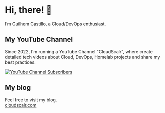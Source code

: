 # Hi, there! 👋
I’m Guilhem Castillo, a Cloud/DevOps enthusiast.

## My YouTube Channel

Since 2022, I'm running a YouTube Channel "CloudScalr", where create detailed tech videos about Cloud, DevOps, Homelab projects and share my best practices.

[![YouTube Channel Subscribers](https://img.shields.io/youtube/channel/subscribers/UCEaf-13dkeyYxn3eAxVeu8Q?label=Watch%20me%20on%20YouTube&logo=youtube&logoColor=red&style=flat)](https://www.youtube.com/channel/UCEaf-13dkeyYxn3eAxVeu8Q/featured)

## My blog

Feel free to visit my blog.</br>
[cloudscalr.com](https://cloudscalr.com)


<!--
**KasteM34/KasteM34** is a ✨ _special_ ✨ repository because its `README.md` (this file) appears on your GitHub profile.

Here are some ideas to get you started:

- 🔭 I’m currently working on ...
- 🌱 I’m currently learning ...
- 👯 I’m looking to collaborate on ...
- 🤔 I’m looking for help with ...
- 💬 Ask me about ...
- 📫 How to reach me: ...
- 😄 Pronouns: ...
- ⚡ Fun fact: ...
-->
